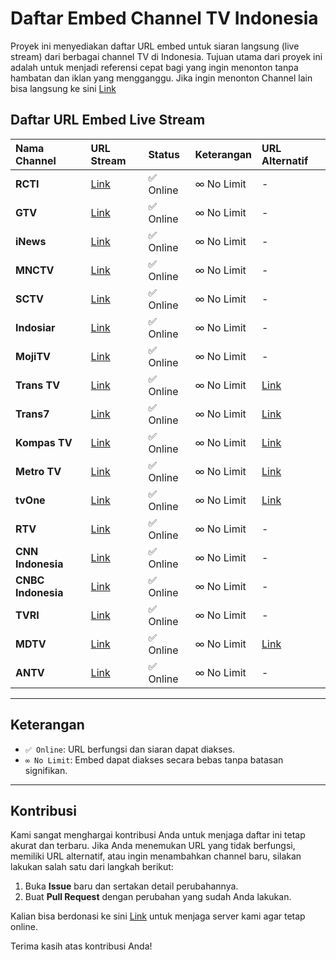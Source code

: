 # Daftar Embed Channel TV Indonesia

Proyek ini menyediakan daftar URL embed untuk siaran langsung (live stream) dari berbagai channel TV di Indonesia. Tujuan utama dari proyek ini adalah untuk menjadi referensi cepat bagi yang ingin menonton tanpa hambatan dan iklan yang mengganggu. Jika ingin menonton Channel lain bisa langsung ke sini [Link](https://stream.otakusubs.my.id/livetv)

## Daftar URL Embed Live Stream

| Nama Channel | URL Stream | Status | Keterangan | URL Alternatif |
| :--- | :--- | :--- | :--- | :--- |
| **RCTI** | [Link](https://jptv.otakutv.my.id/rcti) | ✅ Online | ∞ No Limit | - |
| **GTV** | [Link](https://jptv.otakutv.my.id/gtv) | ✅ Online | ∞ No Limit | - |
| **iNews** | [Link](https://jptv.otakutv.my.id/inews) | ✅ Online | ∞ No Limit | - |
| **MNCTV** | [Link](https://jptv.otakutv.my.id/mnctv) | ✅ Online | ∞ No Limit | - |
| **SCTV** | [Link](https://sctv-50t.pages.dev/) | ✅ Online | ∞ No Limit | - |
| **Indosiar** | [Link](https://indosiar.pages.dev/) | ✅ Online | ∞ No Limit | - |
| **MojiTV** | [Link](https://moji-tv.pages.dev/) | ✅ Online | ∞ No Limit | - |
| **Trans TV** | [Link](https://jptv.otakutv.my.id/transtv) | ✅ Online | ∞ No Limit | [Link](https://trans-tv.pages.dev/) |
| **Trans7** | [Link](https://jptv.otakutv.my.id/trans7) | ✅ Online | ∞ No Limit | [Link](https://trans7-3mc.pages.dev/) |
| **Kompas TV** | [Link](https://jptv.otakutv.my.id/kompastv) | ✅ Online | ∞ No Limit | [Link](https://kompas-tv-94q.pages.dev/) |
| **Metro TV** | [Link](https://jptv.otakutv.my.id/metrotv) | ✅ Online | ∞ No Limit | [Link](https://otakusubs.my.id/metrotv.html) |
| **tvOne** | [Link](https://jptv.otakutv.my.id/tvone) | ✅ Online | ∞ No Limit | [Link](https://otakusubs.my.id/tvone.html) |
| **RTV** | [Link](https://otakusubs.my.id/rtv.html) | ✅ Online | ∞ No Limit | - |
| **CNN Indonesia** | [Link](https://otakusubs.my.id/cnn.html) | ✅ Online | ∞ No Limit | - |
| **CNBC Indonesia** | [Link](https://otakusubs.my.id/cnbc.html) | ✅ Online | ∞ No Limit | - |
| **TVRI** | [Link](https://jptv.otakutv.my.id/tvri) | ✅ Online | ∞ No Limit | - |
| **MDTV** | [Link](https://jptv.otakutv.my.id/mdtv) | ✅ Online | ∞ No Limit | [Link](https://mdtv-d0y.pages.dev/) |
| **ANTV** | [Link](https://jptv.otakutv.my.id/antv) | ✅ Online | ∞ No Limit | - |

---

## Keterangan

-   `✅ Online`: URL berfungsi dan siaran dapat diakses.
-   `∞ No Limit`: Embed dapat diakses secara bebas tanpa batasan signifikan.

---

## Kontribusi

Kami sangat menghargai kontribusi Anda untuk menjaga daftar ini tetap akurat dan terbaru. Jika Anda menemukan URL yang tidak berfungsi, memiliki URL alternatif, atau ingin menambahkan channel baru, silakan lakukan salah satu dari langkah berikut:

1.  Buka **Issue** baru dan sertakan detail perubahannya.
2.  Buat **Pull Request** dengan perubahan yang sudah Anda lakukan.

Kalian bisa berdonasi ke sini [Link](https://trakteer.id/otakusubs) untuk menjaga server kami agar tetap online.

Terima kasih atas kontribusi Anda!
